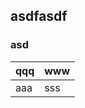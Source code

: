 ## asdfasdf
### asd

|qqq|www|
|---|---|
|aaa|sss|

<!--
**Han-river/Han-river** is a ✨ _special_ ✨ repository because its `README.md` (this file) appears on your GitHub profile.

Here are some ideas to get you started:

- 🔭 asdf
- 🌱 I’m currently learning ...
- 👯 I’m looking to collaborate on ...
- 🤔 I’m looking for help with ...
- 💬 Ask me about ...
- 📫 How to reach me: ...
- 😄 Pronouns: ...
- ⚡ Fun fact: ...
-->
